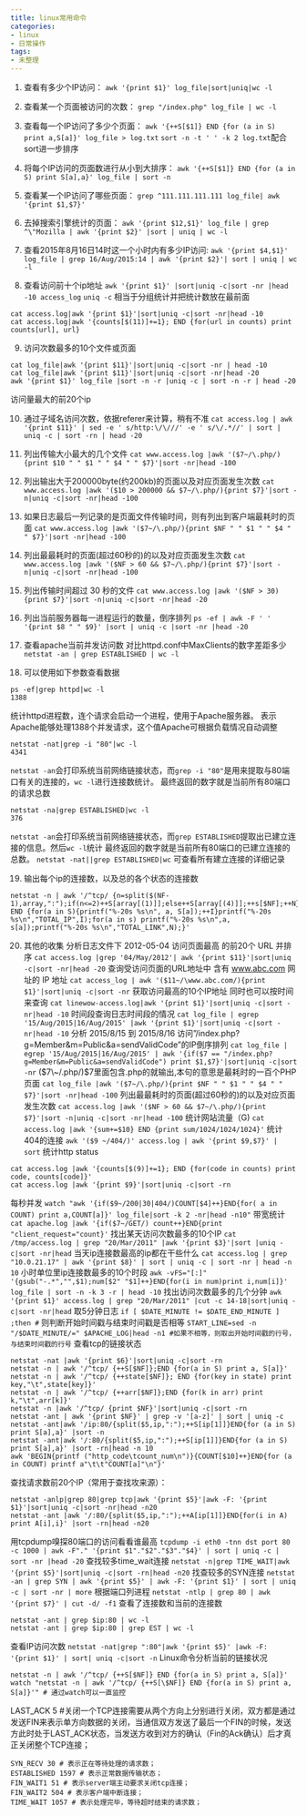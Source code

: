 ```yaml
---
title: linux常用命令
categories: 
- linux
- 日常操作
tags: 
- 未整理
---
```


1. 查看有多少个IP访问：
`awk '{print $1}' log_file|sort|uniq|wc -l`

2. 查看某一个页面被访问的次数：
`grep "/index.php" log_file | wc -l`

3. 查看每一个IP访问了多少个页面：
`awk '{++S[$1]} END {for (a in S) print a,S[a]}' log_file > log.txt`
`sort -n -t ' ' -k 2 log.txt`配合sort进一步排序

4. 将每个IP访问的页面数进行从小到大排序：
`awk '{++S[$1]} END {for (a in S) print S[a],a}' log_file | sort -n`

5. 查看某一个IP访问了哪些页面：
`grep ^111.111.111.111 log_file| awk '{print $1,$7}'`

6. 去掉搜索引擎统计的页面：
`awk '{print $12,$1}' log_file | grep ^\"Mozilla | awk '{print $2}' |sort | uniq | wc -l`

7. 查看2015年8月16日14时这一个小时内有多少IP访问:
`awk '{print $4,$1}' log_file | grep 16/Aug/2015:14 | awk '{print $2}'| sort | uniq | wc -l`

8. 查看访问前十个ip地址
`awk '{print $1}' |sort|uniq -c|sort -nr |head -10 access_log`
`uniq -c` 相当于分组统计并把统计数放在最前面
```shell
cat access.log|awk '{print $1}'|sort|uniq -c|sort -nr|head -10
cat access.log|awk '{counts[$(11)]+=1}; END {for(url in counts) print counts[url], url}
```

9. 访问次数最多的10个文件或页面
```shell
cat log_file|awk '{print $11}'|sort|uniq -c|sort -nr | head -10
cat log_file|awk '{print $11}'|sort|uniq -c|sort -nr|head -20
awk '{print $1}' log_file |sort -n -r |uniq -c | sort -n -r | head -20
```
访问量最大的前20个ip

10. 通过子域名访问次数，依据referer来计算，稍有不准
`cat access.log | awk '{print $11}' | sed -e ' s/http:\/\///' -e ' s/\/.*//' | sort | uniq -c | sort -rn | head -20`

11. 列出传输大小最大的几个文件
`cat www.access.log |awk '($7~/\.php/){print $10 " " $1 " " $4 " " $7}'|sort -nr|head -100`

12. 列出输出大于200000byte(约200kb)的页面以及对应页面发生次数
`cat www.access.log |awk '($10 > 200000 && $7~/\.php/){print $7}'|sort -n|uniq -c|sort -nr|head -100`

13. 如果日志最后一列记录的是页面文件传输时间，则有列出到客户端最耗时的页面
`cat www.access.log |awk '($7~/\.php/){print $NF " " $1 " " $4 " " $7}'|sort -nr|head -100`

14. 列出最最耗时的页面(超过60秒的)的以及对应页面发生次数
`cat www.access.log |awk '($NF > 60 && $7~/\.php/){print $7}'|sort -n|uniq -c|sort -nr|head -100`

15. 列出传输时间超过 30 秒的文件
`cat www.access.log |awk '($NF > 30){print $7}'|sort -n|uniq -c|sort -nr|head -20`

16. 列出当前服务器每一进程运行的数量，倒序排列
`ps -ef | awk -F ' ' '{print $8 " " $9}' |sort | uniq -c |sort -nr |head -20`

17. 查看apache当前并发访问数
对比httpd.conf中MaxClients的数字差距多少
`netstat -an | grep ESTABLISHED | wc -l`

18. 可以使用如下参数查看数据
```shell
ps -ef|grep httpd|wc -l
1388
```
统计httpd进程数，连个请求会启动一个进程，使用于Apache服务器。
表示Apache能够处理1388个并发请求，这个值Apache可根据负载情况自动调整
```shell
netstat -nat|grep -i "80"|wc -l
4341
```
`netstat -an`会打印系统当前网络链接状态，而`grep -i "80"`是用来提取与80端口有关的连接的，`wc -l`进行连接数统计。
最终返回的数字就是当前所有80端口的请求总数
```shell
netstat -na|grep ESTABLISHED|wc -l
376
```
`netstat -an`会打印系统当前网络链接状态，而`grep ESTABLISHED`提取出已建立连接的信息。然后`wc -l`统计
最终返回的数字就是当前所有80端口的已建立连接的总数。
`netstat -nat||grep ESTABLISHED|wc`
可查看所有建立连接的详细记录

19. 输出每个ip的连接数，以及总的各个状态的连接数
```shell
netstat -n | awk '/^tcp/ {n=split($(NF-1),array,":");if(n<=2)++S[array[(1)]];else++S[array[(4)]];++s[$NF];++N} END {for(a in S){printf("%-20s %s\n", a, S[a]);++I}printf("%-20s %s\n","TOTAL_IP",I);for(a in s) printf("%-20s %s\n",a, s[a]);printf("%-20s %s\n","TOTAL_LINK",N);}'
```

20. 其他的收集
分析日志文件下 2012-05-04 访问页面最高 的前20个 URL 并排序
`cat access.log |grep '04/May/2012'| awk '{print $11}'|sort|uniq -c|sort -nr|head -20`
查询受访问页面的URL地址中 含有 www.abc.com 网址的 IP 地址
`cat access_log | awk '($11~/\www.abc.com/){print $1}'|sort|uniq -c|sort -nr`
获取访问最高的10个IP地址 同时也可以按时间来查询
`cat linewow-access.log|awk '{print $1}'|sort|uniq -c|sort -nr|head -10`
时间段查询日志时间段的情况
`cat log_file | egrep '15/Aug/2015|16/Aug/2015' |awk '{print $1}'|sort|uniq -c|sort -nr|head -10`
分析 2015/8/15 到 2015/8/16 访问”/index.php?g=Member&m=Public&a=sendValidCode”的IP倒序排列
`cat log_file | egrep '15/Aug/2015|16/Aug/2015' | awk '{if($7 == "/index.php?g=Member&m=Public&a=sendValidCode") print $1,$7}'|sort|uniq -c|sort -nr`
($7\~/.php/)$7里面包含.php的就输出,本句的意思是最耗时的一百个PHP页面
`cat log_file |awk '($7~/\.php/){print $NF " " $1 " " $4 " " $7}'|sort -nr|head -100`
列出最最耗时的页面(超过60秒的)的以及对应页面发生次数
`cat access.log |awk '($NF > 60 && $7~/\.php/){print $7}'|sort -n|uniq -c|sort -nr|head -100`
统计网站流量（G)
`cat access.log |awk '{sum+=$10} END {print sum/1024/1024/1024}'`
统计404的连接
`awk '($9 ~/404/)' access.log | awk '{print $9,$7}' | sort`
统计http status
```shell
cat access.log |awk '{counts[$(9)]+=1}; END {for(code in counts) print code, counts[code]}'
cat access.log |awk '{print $9}'|sort|uniq -c|sort -rn
```
每秒并发
`watch "awk '{if($9~/200|30|404/)COUNT[$4]++}END{for( a in COUNT) print a,COUNT[a]}' log_file|sort -k 2 -nr|head -n10"`
带宽统计
`cat apache.log |awk '{if($7~/GET/) count++}END{print "client_request="count}'`
找出某天访问次数最多的10个IP
`cat /tmp/access.log | grep "20/Mar/2011" |awk '{print $3}'|sort |uniq -c|sort -nr|head`
当天ip连接数最高的ip都在干些什么
`cat access.log | grep "10.0.21.17" | awk '{print $8}' | sort | uniq -c | sort -nr | head -n 10`
小时单位里ip连接数最多的10个时段
`awk -vFS="[:]" '{gsub("-.*","",$1);num[$2" "$1]++}END{for(i in num)print i,num[i]}' log_file | sort -n -k 3 -r | head -10`
找出访问次数最多的几个分钟
`awk '{print $1}' access.log | grep "20/Mar/2011" |cut -c 14-18|sort|uniq -c|sort -nr|head`
取5分钟日志
`if [ $DATE_MINUTE != $DATE_END_MINUTE ] ;then #`
则判断开始时间戳与结束时间戳是否相等
`START_LINE=sed -n "/$DATE_MINUTE/=" $APACHE_LOG|head -n1 #如果不相等，则取出开始时间戳的行号，与结束时间戳的行号`
查看tcp的链接状态
```shell
netstat -nat |awk '{print $6}'|sort|uniq -c|sort -rn 
netstat -n | awk '/^tcp/ {++S[$NF]};END {for(a in S) print a, S[a]}' 
netstat -n | awk '/^tcp/ {++state[$NF]}; END {for(key in state) print key,"\t",state[key]}' 
netstat -n | awk '/^tcp/ {++arr[$NF]};END {for(k in arr) print k,"\t",arr[k]}' 
netstat -n |awk '/^tcp/ {print $NF}'|sort|uniq -c|sort -rn 
netstat -ant | awk '{print $NF}' | grep -v '[a-z]' | sort | uniq -c
netstat -ant|awk '/ip:80/{split($5,ip,":");++S[ip[1]]}END{for (a in S) print S[a],a}' |sort -n 
netstat -ant|awk '/:80/{split($5,ip,":");++S[ip[1]]}END{for (a in S) print S[a],a}' |sort -rn|head -n 10 
awk 'BEGIN{printf ("http_code\tcount_num\n")}{COUNT[$10]++}END{for (a in COUNT) printf a"\t\t"COUNT[a]"\n"}'
```
查找请求数前20个IP（常用于查找攻来源）：
```shell
netstat -anlp|grep 80|grep tcp|awk '{print $5}'|awk -F: '{print $1}'|sort|uniq -c|sort -nr|head -n20 
netstat -ant |awk '/:80/{split($5,ip,":");++A[ip[1]]}END{for(i in A) print A[i],i}' |sort -rn|head -n20
```
用tcpdump嗅探80端口的访问看看谁最高
`tcpdump -i eth0 -tnn dst port 80 -c 1000 | awk -F"." '{print $1"."$2"."$3"."$4}' | sort | uniq -c | sort -nr |head -20`
查找较多time_wait连接
`netstat -n|grep TIME_WAIT|awk '{print $5}'|sort|uniq -c|sort -rn|head -n20`
找查较多的SYN连接
`netstat -an | grep SYN | awk '{print $5}' | awk -F: '{print $1}' | sort | uniq -c | sort -nr | more`
根据端口列进程
`netstat -ntlp | grep 80 | awk '{print $7}' | cut -d/ -f1`
查看了连接数和当前的连接数
```shell
netstat -ant | grep $ip:80 | wc -l 
netstat -ant | grep $ip:80 | grep EST | wc -l
```
查看IP访问次数
`netstat -nat|grep ":80"|awk '{print $5}' |awk -F: '{print $1}' | sort| uniq -c|sort -n`
Linux命令分析当前的链接状况
```shell
netstat -n | awk '/^tcp/ {++S[$NF]} END {for(a in S) print a, S[a]}'
watch "netstat -n | awk '/^tcp/ {++S[\$NF]} END {for(a in S) print a, S[a]}'" # 通过watch可以一直监控
```
LAST_ACK 5 #关闭一个TCP连接需要从两个方向上分别进行关闭，双方都是通过发送FIN来表示单方向数据的关闭，当通信双方发送了最后一个FIN的时候，发送方此时处于LAST_ACK状态，当发送方收到对方的确认（Fin的Ack确认）后才真正关闭整个TCP连接；
```shell
SYN_RECV 30 # 表示正在等待处理的请求数；
ESTABLISHED 1597 # 表示正常数据传输状态；
FIN_WAIT1 51 # 表示server端主动要求关闭tcp连接；
FIN_WAIT2 504 # 表示客户端中断连接；
TIME_WAIT 1057 # 表示处理完毕，等待超时结束的请求数；
```